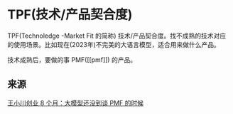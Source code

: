 # TPF(技术/产品契合度)
TPF(Technoledge -Market Fit 的简称) 技术/产品契合度。找不成熟的技术对应的使用场景。比如现在(2023年)不完美的大语言模型，适合用来做什么产品。

技术成熟后，要做的事 PMF([[pmf]]) 的产品。


## 来源
[王小川创业 8 个月：大模型还没到谈 PMF 的时候](https://mp.weixin.qq.com/s/5EE7hmh0CK5zhtqe6GoTZg)